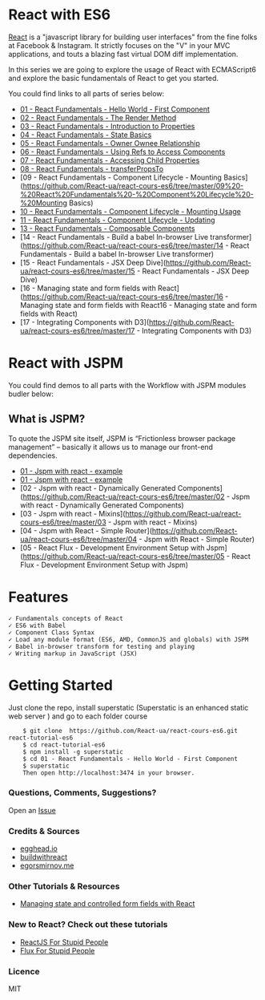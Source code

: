 # React with ES6

[React](https://facebook.github.io/react/) is a "javascript library for building user interfaces" from the fine folks at Facebook & Instagram. It strictly focuses on the "V" in your MVC applications, and touts a blazing fast virtual DOM diff implementation.

In this series we are going to explore the usage of React with ECMAScript6 and explore the basic fundamentals of React to get you started.

You could find links to all parts of series below:
- [01 - React Fundamentals - Hello World - First Component](https://github.com/React-ua/react-cours-es6/tree/master/01%20-%20React%20Fundamentals%20-%20Hello%20World%20-%20First%20Component)
- [02 - React Fundamentals - The Render Method](https://github.com/React-ua/react-cours-es6/tree/master/02%20-%20React%20Fundamentals%20-%20The%20Render%20Method)
- [03 - React Fundamentals - Introduction to Properties](https://github.com/React-ua/react-cours-es6/tree/master/03%20-%20React%20Fundamentals%20-%20Introduction%20to%20Properties)
- [04 - React Fundamentals - State Basics](https://github.com/React-ua/react-cours-es6/tree/master/04%20-%20React%20Fundamentals%20-%20State%20Basics)
- [05 - React Fundamentals - Owner Ownee Relationship](https://github.com/React-ua/react-cours-es6/tree/master/05%20-%20React%20Fundamentals%20-%20Owner%20Ownee%20Relationship)
- [06 - React Fundamentals - Using Refs to Access Components](https://github.com/React-ua/react-cours-es6/tree/master/06%20-%20React%20Fundamentals%20-%20Using%20Refs%20to%20Access%20Components)
- [07 - React Fundamentals - Accessing Child Properties](https://github.com/React-ua/react-cours-es6/tree/master/07%20-%20React%20Fundamentals%20-%20Accessing%20Child%20Properties)
- [08 - React Fundamentals - transferPropsTo](https://github.com/React-ua/react-cours-es6/tree/master/08%20-%20React%20Fundamentals%20-%20transferPropsTo)
- [09 - React Fundamentals - Component Lifecycle - Mounting Basics](https://github.com/React-ua/react-cours-es6/tree/master/09%20-%20React%20Fundamentals%20-%20Component%20Lifecycle%20-%20Mounting Basics)
- [10 - React Fundamentals - Component Lifecycle - Mounting Usage](https://github.com/React-ua/react-cours-es6/tree/master/10%20-%20React%20Fundamentals%20-%20Component%20Lifecycle%20-%20Mounting%20Usage)
- [11 - React Fundamentals - Component Lifecycle - Updating](https://github.com/React-ua/react-cours-es6/tree/master/11%20-%20React%20Fundamentals%20-%20Component%20Lifecycle%20-%20Updating)
- [13 - React Fundamentals - Composable Components](https://github.com/React-ua/react-cours-es6/tree/master/13%20-%20React%20Fundamentals%20-%20Composable%20Components)
- [14 - React Fundamentals - Build a babel In-browser Live transformer](https://github.com/React-ua/react-cours-es6/tree/master/14 - React Fundamentals - Build a babel In-browser Live transformer)
- [15 - React Fundamentals - JSX Deep Dive](https://github.com/React-ua/react-cours-es6/tree/master/15 - React Fundamentals - JSX Deep Dive)
- [16 - Managing state and form fields with React](https://github.com/React-ua/react-cours-es6/tree/master/16 - Managing state and form fields with React16 - Managing state and form fields with React)
- [17 - Integrating Components with D3](https://github.com/React-ua/react-cours-es6/tree/master/17 - Integrating Components with D3)
# React with JSPM
You could find demos to all parts with the Workflow with JSPM modules budler below:
## What is JSPM?
To quote the JSPM site itself, JSPM is “Frictionless browser package management” – basically it allows us to manage our front-end dependencies.
- [01 - Jspm with react - example](https://github.com/React-ua/react-cours-es6/tree/master/01%20-%20Jspm%20with%20react%20-%20example)
- [01 - Jspm with react - example](https://github.com/React-ua/react-cours-es6/tree/master/01%20-%20Jspm%20with%20react%20-%20example)
- [02 - Jspm with react - Dynamically Generated Components](https://github.com/React-ua/react-cours-es6/tree/master/02 - Jspm with react - Dynamically Generated Components)
- [03 - Jspm with react - Mixins](https://github.com/React-ua/react-cours-es6/tree/master/03 - Jspm with react - Mixins)
- [04 - Jspm with React  - Simple Router](https://github.com/React-ua/react-cours-es6/tree/master/04 - Jspm with React  - Simple Router)
- [05 - React Flux - Development Environment Setup with Jspm](https://github.com/React-ua/react-cours-es6/tree/master/05 - React Flux - Development Environment Setup with Jspm)

# Features
    ✓ Fundamentals concepts of React
    ✓ ES6 with Babel
    ✓ Component Class Syntax
    ✓ Load any module format (ES6, AMD, CommonJS and globals) with JSPM
    ✓ Babel in-browser transform for testing and playing
    ✓ Writing markup in JavaScript (JSX)


# Getting Started

Just clone the repo, install superstatic (Superstatic is an enhanced static web server )  and go to each folder course
```
    $ git clone  https://github.com/React-ua/react-cours-es6.git react-tutorial-es6
    $ cd react-tutorial-es6
    $ npm install -g superstatic
    $ cd 01 - React Fundamentals - Hello World - First Component
    $ superstatic
    Then open http://localhost:3474 in your browser.
```
### Questions, Comments, Suggestions?
Open an [Issue](https://github.com/React-ua/react-cours-es6/issues)
### Credits & Sources
- [egghead.io](https://egghead.io/series/react-fundamentals)
- [buildwithreact](http://buildwithreact.com/)
- [egorsmirnov.me](http://egorsmirnov.me/2015/09/30/react-and-es6-part4.html)
### Other  Tutorials & Resources
- [Managing state and controlled form fields with React](http://blog.iansinnott.com/managing-state-and-controlled-form-fields-with-react/)

### New to React? Check out these tutorials

-   [ReactJS For Stupid People](http://blog.andrewray.me/reactjs-for-stupid-people/)
-   [Flux For Stupid People](http://blog.andrewray.me/flux-for-stupid-people/)

### Licence
MIT
